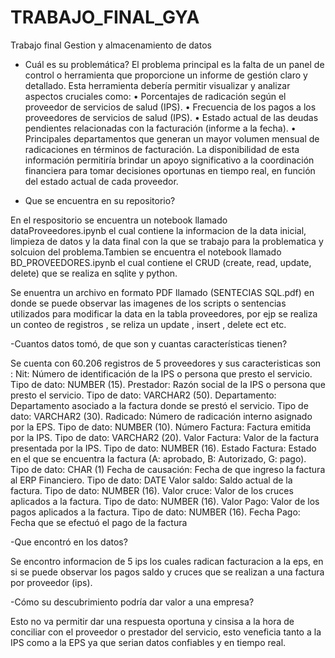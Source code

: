 # TRABAJO_FINAL_GYA
 Trabajo final Gestion y almacenamiento de datos

- Cuál es su problemática?
El problema principal es la falta de un panel de control o herramienta que proporcione un informe de gestión claro y detallado. Esta herramienta debería permitir visualizar y analizar aspectos cruciales como:
• Porcentajes de radicación según el proveedor de servicios de salud (IPS). 
• Frecuencia de los pagos a los proveedores de servicios de salud (IPS). 
• Estado actual de las deudas pendientes relacionadas con la facturación (informe a la fecha).
• Principales departamentos que generan un mayor volumen mensual de radicaciones en términos de facturación.
La disponibilidad de esta información permitiría brindar un apoyo significativo a la coordinación financiera para tomar decisiones oportunas en tiempo real, en función del estado actual de cada proveedor.

- Que se encuentra en su repositorio?

En el respositorio se encuentra un notebook llamado dataProveedores.ipynb el cual contiene la informacion de la data inicial, limpieza de datos y la data final con la que se trabajo para la problematica y solcuion del problema.Tambien se encuentra el notebook llamado BD_PROVEEDORES.ipynb el cual contiene el CRUD (create, read, update, delete) que se realiza en sqlite y python.

Se enuentra un archivo en formato PDF llamado (SENTECIAS SQL.pdf) en donde se puede observar las imagenes de los scripts o sentencias utilizados para modificar la data en la tabla proveedores, por ejp se realiza un conteo de registros , se reliza un update , insert , delete ect etc.

-Cuantos datos tomó, de que son y cuantas características tienen?

Se cuenta con 60.206 registros de 5 proveedores y sus caracteristicas son :
Nit: Número de identificación de la IPS o persona que presto el servicio.
Tipo de dato: NUMBER (15).
Prestador: Razón social de la IPS o persona que presto el servicio.
Tipo de dato: VARCHAR2 (50).
Departamento: Departamento asociado a la factura donde se prestó el servicio.
Tipo de dato: VARCHAR2 (30).
Radicado: Número de radicación interno asignado por la EPS.
Tipo de dato: NUMBER (10). 
Número Factura: Factura emitida por la IPS.
Tipo de dato: VARCHAR2 (20).
Valor Factura: Valor de la factura presentada por la IPS.
Tipo de dato: NUMBER (16).
Estado Factura: Estado en el que se encuentra la factura (A: aprobado, B: Autorizado, G: pago).
Tipo de dato: CHAR (1)
Fecha de causación: Fecha de que ingreso la factura al ERP Financiero.
Tipo de dato: DATE
Valor saldo: Saldo actual de la factura.
Tipo de dato: NUMBER (16).
Valor cruce: Valor de los cruces aplicados a la factura.
Tipo de dato: NUMBER (16).
Valor Pago: Valor de los pagos aplicados a la factura.
Tipo de dato: NUMBER (16).
Fecha Pago: Fecha que se efectuó el pago de la factura

-Que encontró en los datos?

Se encontro informacion de 5 ips los cuales radican facturacion a la eps, en si se puede observar los pagos saldo y cruces que se realizan a una factura por proveedor (ips).

-Cómo su descubrimiento podría dar valor a una empresa?

Esto no va permitir dar una respuesta oportuna y cinsisa a la hora de conciliar con el proveedor o prestador del servicio, esto veneficia tanto a la IPS como a la EPS ya que serian datos confiables y en tiempo real.

